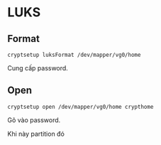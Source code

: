 # LUKS

## Format

```
cryptsetup luksFormat /dev/mapper/vg0/home

```

Cung cấp password.

## Open

```
cryptsetup open /dev/mapper/vg0/home crypthome
```

Gõ vào password.

Khi này partition đó
